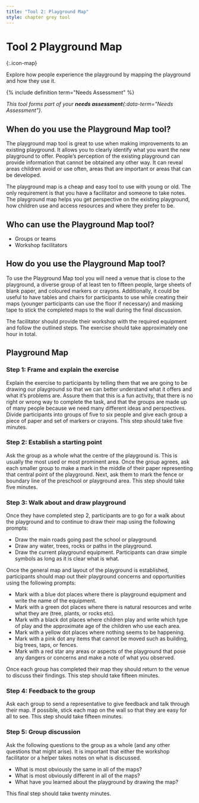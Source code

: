 ```yaml
---
title: "Tool 2: Playground Map"
style: chapter grey tool
---
```


# **Tool 2** Playground Map
{:.icon-map}

Explore how people experience the playground by mapping the playground and how they use it.

{% include definition term="Needs Assessment" %}

*This tool forms part of your **needs assessment**{:data-term="Needs Assessment"}.*

## When do you use the Playground Map tool?

The playground map tool is great to use when making improvements to an existing playground. It allows you to clearly identify what you want the new playground to offer. People’s perception of the existing playground can provide information that cannot be obtained any other way. It can reveal areas children avoid or use often, areas that are important or areas that can be developed.

The playground map is a cheap and easy tool to use with young or old. The only requirement is that you have a facilitator and someone to take notes. The playground map helps you get perspective on the existing playground, how children use and access resources and where they prefer to be.

## Who can use the Playground Map tool?

-   Groups or teams
-   Workshop facilitators

## How do you use the Playground Map tool?

To use the Playground Map tool you will need a venue that is close to the playground, a diverse group of at least ten to fifteen people, large sheets of blank paper, and coloured markers or crayons. Additionally, it could be useful to have tables and chairs for participants to use while creating their maps (younger participants can use the floor if necessary) and masking tape to stick the completed maps to the wall during the final discussion.

The facilitator should provide their workshop with the required equipment and follow the outlined steps. The exercise should take approximately one hour in total.

## Playground Map

### Step 1: Frame and explain the exercise

Explain the exercise to participants by telling them that we are going to be drawing our playground so that we can better understand what it offers and what it’s problems are. Assure them that this is a fun activity, that there is no right or wrong way to complete the task, and that the groups are made up of many people because we need many different ideas and perspectives. Divide participants into groups of five to six people and give each group a piece of paper and set of markers or crayons. This step should take five minutes.

### Step 2: Establish a starting point

Ask the group as a whole what the centre of the playground is. This is usually the most used or most prominent area. Once the group agrees, ask each smaller group to make a mark in the middle of their paper representing that central point of the playground. Next, ask them to mark the fence or boundary line of the preschool or playground area. This step should take five minutes.

### Step 3: Walk about and draw playground

Once they have completed step 2, participants are to go for a walk about the playground and to continue to draw their map using the following prompts:

-   Draw the main roads going past the school or playground.
-   Draw any water, trees, rocks or paths in the playground.
-   Draw the current playground equipment. Participants can draw simple symbols as long as it is clear what is what.

Once the general map and layout of the playground is established, participants should map out their playground concerns and opportunities using the following prompts:

-   Mark with a blue dot places where there is playground equipment and write the name of the equipment.
-   Mark with a green dot places where there is natural resources and write what they are (tree, plants, or rocks etc).
-   Mark with a black dot places where children play and write which type of play and the approximate age of the children who use each area.
-   Mark with a yellow dot places where nothing seems to be happening.
-   Mark with a pink dot any items that cannot be moved such as building, big trees, taps, or fences.
-   Mark with a red star any areas or aspects of the playground that pose any dangers or concerns and make a note of what you observed.

Once each group has completed their map they should return to the venue to discuss their findings. This step should take fifteen minutes.

### Step 4: Feedback to the group

Ask each group to send a representative to give feedback and talk through their map. If possible, stick each map on the wall so that they are easy for all to see. This step should take fifteen minutes.

### Step 5: Group discussion

Ask the following questions to the group as a whole (and any other questions that might arise). It is important that either the workshop facilitator or a helper takes notes on what is discussed.

-   What is most obviously the same in all of the maps?
-   What is most obviously different in all of the maps?
-   What have you learned about the playground by drawing the map?

This final step should take twenty minutes.
